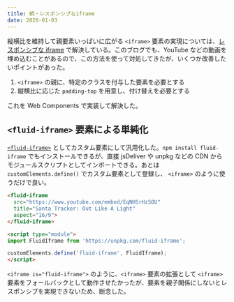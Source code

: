 ```yaml
---
title: 続・レスポンシブなiframe
date: 2020-01-03
---
```


縦横比を維持して親要素いっぱいに広がる `<iframe>` 要素の実現については、[レスポンシブな iframe](/posts/2017/responsive-iframe/) で解決している。このブログでも、YouTube などの動画を埋め込むことがあるので、この方法を使って対処してきたが、いくつか改善したいポイントがあった。

1. `<iframe>` の親に、特定のクラスを付与した要素を必要とする
2. 縦横比に応じた `padding-top` を用意し、付け替えを必要とする

これを Web Components で実装して解決した。

## `<fluid-iframe>` 要素による単純化

[`<fluid-iframe>`](https://1000ch.github.io/fluid-iframe/) としてカスタム要素にして汎用化した。`npm install fluid-iframe` でもインストールできるが、直接 jsDeliver や unpkg などの CDN からモジュールスクリプトとしてインポートできる。あとは `customElements.define()` でカスタム要素として登録し、 `<iframe>` のように使うだけで良い。

```html
<fluid-iframe
  src="https://www.youtube.com/embed/EqNHSrHzSOU"
  title="Santa Tracker: Out Like A Light"
  aspect="16/9">
</fluid-iframe>

<script type="module">
import FluidIframe from 'https://unpkg.com/fluid-iframe';

customElements.define('fluid-iframe', FluidIframe);
</script>
```

`<iframe is="fluid-iframe">` のように、`<iframe>` 要素の拡張として `<iframe>` 要素をフォールバックとして動作させたかったが、要素を親子関係にしないとレスポンシブを実現できないため、断念した。
